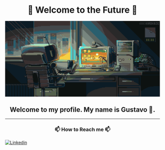 <h1 align="center"> 🚦 Welcome to the Future 🚦</h1>

<img src="./img/Welcome.gif" alt="Welcome" align="center"></img>

<h2 align="center">  Welcome to my profile. My name is Gustavo 🌲. </h2>


<hr>
<h3 align="center">📫 How to Reach me 📫</h3>
<a href="https://www.linkedin.com/in/gustavo-pinheiro-0151b0274" target="_blank"> <img src="https://img.shields.io/badge/-LinkedIn-%230077B5?style=for-the-badge&logo=linkedin&logoColor=white)https://img.shields.io/badge/-LinkedIn-%230077B5?style=for-the badge&logo=linkedin&logoColor=white" alt="Linkedin" align="center" target="_blank"></img></a>
